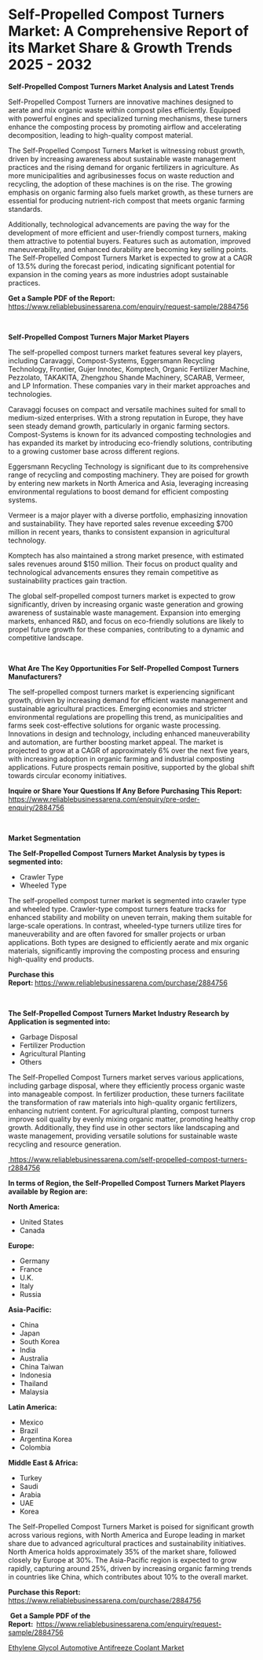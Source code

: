 <p><h1>Self-Propelled Compost Turners Market: A Comprehensive Report of its Market Share & Growth Trends 2025 - 2032</h1></p><p><strong>Self-Propelled Compost Turners Market Analysis and Latest Trends</strong></p>
<p><p>Self-Propelled Compost Turners are innovative machines designed to aerate and mix organic waste within compost piles efficiently. Equipped with powerful engines and specialized turning mechanisms, these turners enhance the composting process by promoting airflow and accelerating decomposition, leading to high-quality compost material. </p><p>The Self-Propelled Compost Turners Market is witnessing robust growth, driven by increasing awareness about sustainable waste management practices and the rising demand for organic fertilizers in agriculture. As more municipalities and agribusinesses focus on waste reduction and recycling, the adoption of these machines is on the rise. The growing emphasis on organic farming also fuels market growth, as these turners are essential for producing nutrient-rich compost that meets organic farming standards.</p><p>Additionally, technological advancements are paving the way for the development of more efficient and user-friendly compost turners, making them attractive to potential buyers. Features such as automation, improved maneuverability, and enhanced durability are becoming key selling points. The Self-Propelled Compost Turners Market is expected to grow at a CAGR of 13.5% during the forecast period, indicating significant potential for expansion in the coming years as more industries adopt sustainable practices.</p></p>
<p><strong>Get a Sample PDF of the Report:&nbsp;</strong> <a href="https://www.reliablebusinessarena.com/enquiry/request-sample/2884756?utm_campaign=3001&utm_medium=2&utm_source=Github&utm_content=ia&utm_term=13032025&utm_id=self-propelled-compost-turners">https://www.reliablebusinessarena.com/enquiry/request-sample/2884756</a></p>
<p>&nbsp;</p>
<p><strong>Self-Propelled Compost Turners Major Market Players</strong></p>
<p><p>The self-propelled compost turners market features several key players, including Caravaggi, Compost-Systems, Eggersmann Recycling Technology, Frontier, Gujer Innotec, Komptech, Organic Fertilizer Machine, Pezzolato, TAKAKITA, Zhengzhou Shande Machinery, SCARAB, Vermeer, and LP Information. These companies vary in their market approaches and technologies.</p><p>Caravaggi focuses on compact and versatile machines suited for small to medium-sized enterprises. With a strong reputation in Europe, they have seen steady demand growth, particularly in organic farming sectors. Compost-Systems is known for its advanced composting technologies and has expanded its market by introducing eco-friendly solutions, contributing to a growing customer base across different regions.</p><p>Eggersmann Recycling Technology is significant due to its comprehensive range of recycling and composting machinery. They are poised for growth by entering new markets in North America and Asia, leveraging increasing environmental regulations to boost demand for efficient composting systems.</p><p>Vermeer is a major player with a diverse portfolio, emphasizing innovation and sustainability. They have reported sales revenue exceeding $700 million in recent years, thanks to consistent expansion in agricultural technology.</p><p>Komptech has also maintained a strong market presence, with estimated sales revenues around $150 million. Their focus on product quality and technological advancements ensures they remain competitive as sustainability practices gain traction.</p><p>The global self-propelled compost turners market is expected to grow significantly, driven by increasing organic waste generation and growing awareness of sustainable waste management. Expansion into emerging markets, enhanced R&D, and focus on eco-friendly solutions are likely to propel future growth for these companies, contributing to a dynamic and competitive landscape.</p></p>
<p>&nbsp;</p>
<p><strong>What Are The Key Opportunities For Self-Propelled Compost Turners Manufacturers?</strong></p>
<p><p>The self-propelled compost turners market is experiencing significant growth, driven by increasing demand for efficient waste management and sustainable agricultural practices. Emerging economies and stricter environmental regulations are propelling this trend, as municipalities and farms seek cost-effective solutions for organic waste processing. Innovations in design and technology, including enhanced maneuverability and automation, are further boosting market appeal. The market is projected to grow at a CAGR of approximately 6% over the next five years, with increasing adoption in organic farming and industrial composting applications. Future prospects remain positive, supported by the global shift towards circular economy initiatives.</p></p>
<p><strong>Inquire or Share Your Questions If Any Before Purchasing This Report:</strong> <a href="https://www.reliablebusinessarena.com/enquiry/pre-order-enquiry/2884756?utm_campaign=3001&utm_medium=2&utm_source=Github&utm_content=ia&utm_term=13032025&utm_id=self-propelled-compost-turners">https://www.reliablebusinessarena.com/enquiry/pre-order-enquiry/2884756</a></p>
<p>&nbsp;</p>
<p><strong>Market Segmentation</strong></p>
<p><strong>The Self-Propelled Compost Turners Market Analysis by types is segmented into:</strong></p>
<p><ul><li>Crawler Type</li><li>Wheeled Type</li></ul></p>
<p><p>The self-propelled compost turner market is segmented into crawler type and wheeled type. Crawler-type compost turners feature tracks for enhanced stability and mobility on uneven terrain, making them suitable for large-scale operations. In contrast, wheeled-type turners utilize tires for maneuverability and are often favored for smaller projects or urban applications. Both types are designed to efficiently aerate and mix organic materials, significantly improving the composting process and ensuring high-quality end products.</p></p>
<p><strong>Purchase this Report:&nbsp;</strong><a href="https://www.reliablebusinessarena.com/purchase/2884756?utm_campaign=3001&utm_medium=2&utm_source=Github&utm_content=ia&utm_term=13032025&utm_id=self-propelled-compost-turners">https://www.reliablebusinessarena.com/purchase/2884756</a></p>
<p>&nbsp;</p>
<p><strong>The Self-Propelled Compost Turners Market Industry Research by Application is segmented into:</strong></p>
<p><ul><li>Garbage Disposal</li><li>Fertilizer Production</li><li>Agricultural Planting</li><li>Others</li></ul></p>
<p><p>The Self-Propelled Compost Turners market serves various applications, including garbage disposal, where they efficiently process organic waste into manageable compost. In fertilizer production, these turners facilitate the transformation of raw materials into high-quality organic fertilizers, enhancing nutrient content. For agricultural planting, compost turners improve soil quality by evenly mixing organic matter, promoting healthy crop growth. Additionally, they find use in other sectors like landscaping and waste management, providing versatile solutions for sustainable waste recycling and resource generation.</p></p>
<p><a href="https://www.reliablebusinessarena.com/self-propelled-compost-turners-r2884756?utm_campaign=3001&utm_medium=2&utm_source=Github&utm_content=ia&utm_term=13032025&utm_id=self-propelled-compost-turners">&nbsp;https://www.reliablebusinessarena.com/self-propelled-compost-turners-r2884756</a></p>
<p><strong>In terms of Region, the Self-Propelled Compost Turners Market Players available by Region are:</strong></p>
<p>
    <p> <strong> North America: </strong>
        <ul>
            <li>United States</li>
            <li>Canada</li>
        </ul>
        </p> 
    <p> <strong> Europe: </strong>
        <ul>
            <li>Germany</li>
            <li>France</li>
            <li>U.K.</li>
            <li>Italy</li>
            <li>Russia</li>
        </ul>
        </p> 
    <p> <strong> Asia-Pacific: </strong>
        <ul>
            <li>China</li>
            <li>Japan</li>
            <li>South Korea</li>
            <li>India</li>
            <li>Australia</li>
            <li>China Taiwan</li>
            <li>Indonesia</li>
            <li>Thailand</li>
            <li>Malaysia</li>
        </ul>
        </p> 
    <p> <strong> Latin America: </strong>
        <ul>
            <li>Mexico</li>
            <li>Brazil</li>
            <li>Argentina Korea</li>
            <li>Colombia</li>
        </ul>
        </p> 
    <p> <strong> Middle East & Africa: </strong>
        <ul>
            <li>Turkey</li>
            <li>Saudi</li>
            <li>Arabia</li>
            <li>UAE</li>
            <li>Korea</li>
        </ul>
    </p>
    </p>
<p><p>The Self-Propelled Compost Turners Market is poised for significant growth across various regions, with North America and Europe leading in market share due to advanced agricultural practices and sustainability initiatives. North America holds approximately 35% of the market share, followed closely by Europe at 30%. The Asia-Pacific region is expected to grow rapidly, capturing around 25%, driven by increasing organic farming trends in countries like China, which contributes about 10% to the overall market.</p></p>
<p><strong>Purchase this Report: </strong><a href="https://www.reliablebusinessarena.com/purchase/2884756?utm_campaign=3001&utm_medium=2&utm_source=Github&utm_content=ia&utm_term=13032025&utm_id=self-propelled-compost-turners">https://www.reliablebusinessarena.com/purchase/2884756</a></p>
<p>&nbsp;<strong>Get a Sample PDF of the Report:&nbsp;&nbsp;</strong><a href="https://www.reliablebusinessarena.com/enquiry/request-sample/2884756?utm_campaign=3001&utm_medium=2&utm_source=Github&utm_content=ia&utm_term=13032025&utm_id=self-propelled-compost-turners">https://www.reliablebusinessarena.com/enquiry/request-sample/2884756</a></p>
<p><strong></strong></p>
<p><p><a href="https://github.com/tszkintruca/Market-Research-Report-List-1/blob/main/ethylene-glycol-automotive-antifreeze-coolant-market.md?utm_campaign=3001&utm_medium=2&utm_source=Github&utm_content=ia&utm_term=13032025&utm_id=self-propelled-compost-turners">Ethylene Glycol Automotive Antifreeze Coolant Market</a></p></p>
